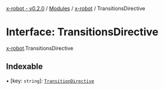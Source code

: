 [x-robot - v0.2.0](../README.md) / [Modules](../modules.md) / [x-robot](../modules/x_robot.md) / TransitionsDirective

# Interface: TransitionsDirective

[x-robot](../modules/x_robot.md).TransitionsDirective

## Indexable

▪ [key: `string`]: [`TransitionDirective`](x_robot.TransitionDirective.md)

